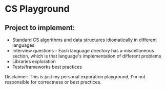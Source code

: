 # CS Playground
## Project to implement:
* Standard CS algorithms and data structures idiomatically in different languages
* Interview questions - Each language directory has a miscellaneous section, which is that language's implementation of different problems
* Libraries exploration
* Tests/frameworks best practices

Disclaimer: This is just my personal exporation playground, I'm not responsible for correctness or best practices.

